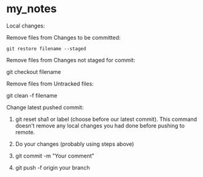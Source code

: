 # my_notes

Local changes:

Remove files from Changes to be committed:

```git restore filename --staged```


Remove files from Changes not staged for commit:

git checkout filename

Remove files from Untracked files:

git clean -f filename


Change latest pushed commit:

1) git reset sha1 or label (choose before our latest commit). This command doesn't remove any local changes you had done before pushing to remote.

2) Do your changes (probably using steps above)

3) git commit -m "Your comment"

4) git push -f origin your branch
